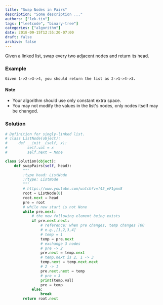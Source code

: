 ```yaml
---
title: "Swap Nodes in Pairs"
description: "Some description ..."
authors: ["lek-tin"]
tags: ["leetcode", "binary-tree"]
categories: ["algorithm"]
date: 2018-09-15T12:55:20-07:00
draft: false
archive: false
---
```

Given a linked list, swap every two adjacent nodes and return its head.

### Example
```
Given 1->2->3->4, you should return the list as 2->1->4->3.
```
#### Note
- Your algorithm should use only constant extra space.
- You may not modify the values in the list's nodes, only nodes itself may be changed.
### Solution
```python
# Definition for singly-linked list.
# class ListNode(object):
#     def __init__(self, x):
#         self.val = x
#         self.next = None

class Solution(object):
    def swapPairs(self, head):
        """
        :type head: ListNode
        :rtype: ListNode
        """
        # https://www.youtube.com/watch?v=f45_eF1gmn8
        root = ListNode(0)
        root.next = head
        pre = root
        # while new start is not None
        while pre.next:
            # the new following element being exists
            if pre.next.next:
                # reference: when pre changes, temp changes TOO
                # e.g.,[1,2,3,4]
                # temp = 1
                temp = pre.next
                # exchange 3 nodes
                # pre -> 2
                pre.next = temp.next
                # temp.next is 2, 1 -> 3
                temp.next = temp.next.next
                # 2 -> 1
                pre.next.next = temp
                # pre = 3
                print(temp.val)
                pre = temp
            else:
                break
        return root.next
```